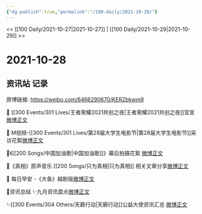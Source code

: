 ```yaml
---
{"dg-publish":true,"permalink":"/100-daily/2021-10-28/"}
---
```



<< [[100 Daily/2021-10-27\|2021-10-27]] | [[100 Daily/2021-10-29\|2021-10-29]] >>

# 2021-10-28

## 资讯站 记录

原博链接: https://weibo.com/6466290670/KERZbkwm9

🌟 [[300 Events/301 Lives/王者荣耀2021共创之夜\|王者荣耀2021共创之夜]]官宣[微博正文](https://m.weibo.cn/6466290670/4697339447739037)

🌟 M视频-[[300 Events/301 Lives/第28届大学生电影节\|第28届大学生电影节]]采访花絮[微博正文](https://m.weibo.cn/6466290670/4697287294453148)

🌟《[[200 Songs/中国加油歌\|中国加油歌]]》幕后拍摄花絮 [微博正文](https://m.weibo.cn/6466290670/4697264666181707)

🌟《真相》原声音乐 [[200 Songs/只为真相\|只为真相]] 相关文章分享[微博正文](https://m.weibo.cn/6466290670/4697332879198673)

🌟 每日早安 -《大鱼》越剧版[微博正文](https://m.weibo.cn/6466290670/4697195028678192)

🌟资讯总结
✨九月资讯盘点[微博正文](https://m.weibo.cn/6466290670/4697294442856949)

✨[[300 Events/304 Others/天籁行动\|天籁行动]]公益大使资讯汇总 [微博正文](https://m.weibo.cn/6466290670/4697273340789305)
